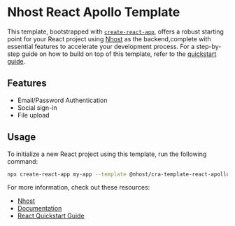# Nhost React Apollo Template

This template, bootstrapped with [`create-react-app`](https://create-react-app.dev), offers a robust starting point for your React project using [Nhost](https://nhost.io) as the backend,complete with essential features to accelerate your development process. For a step-by-step guide on how to build on top of this template, refer to the [quickstart guide](https://docs.nhost.io/guides/quickstarts/react).


## Features

- Email/Password Authentication
- Social sign-in
- File upload

##  Usage

To initialize a new React project using this template, run the following command:

```sh
npx create-react-app my-app --template @nhost/cra-template-react-apollo
```

For more information, check out these resources:

- [Nhost](https://nhost.io)
- [Documentation](https://docs.nhost.io)
- [React Quickstart Guide](https://docs.nhost.io/guides/quickstarts/react)